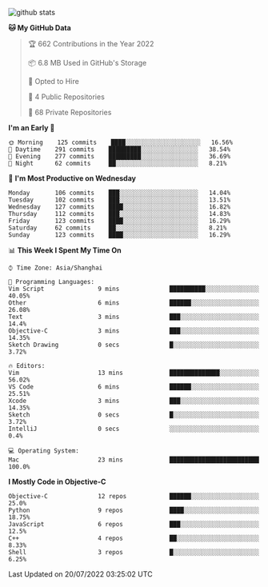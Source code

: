 
![github stats](https://github-readme-stats.vercel.app/api?username=ChesterYue&show_icons=true&count_private=true)

<!-- ![wakatime](https://github-readme-stats.vercel.app/api/wakatime?username=ChesterYue&layout=compact) -->

<!-- ![wakatime](https://github-readme-stats.vercel.app/api/top-langs/?username=ChesterYue&layout=compact) -->

<!--START_SECTION:waka-->
**🐱 My GitHub Data** 

> 🏆 662 Contributions in the Year 2022
 > 
> 📦 6.8 MB Used in GitHub's Storage 
 > 
> 💼 Opted to Hire
 > 
> 📜 4 Public Repositories 
 > 
> 🔑 68 Private Repositories  
 > 
**I'm an Early 🐤** 

```text
🌞 Morning    125 commits    ████░░░░░░░░░░░░░░░░░░░░░   16.56% 
🌆 Daytime    291 commits    █████████░░░░░░░░░░░░░░░░   38.54% 
🌃 Evening    277 commits    █████████░░░░░░░░░░░░░░░░   36.69% 
🌙 Night      62 commits     ██░░░░░░░░░░░░░░░░░░░░░░░   8.21%

```
📅 **I'm Most Productive on Wednesday** 

```text
Monday       106 commits    ███░░░░░░░░░░░░░░░░░░░░░░   14.04% 
Tuesday      102 commits    ███░░░░░░░░░░░░░░░░░░░░░░   13.51% 
Wednesday    127 commits    ████░░░░░░░░░░░░░░░░░░░░░   16.82% 
Thursday     112 commits    ███░░░░░░░░░░░░░░░░░░░░░░   14.83% 
Friday       123 commits    ████░░░░░░░░░░░░░░░░░░░░░   16.29% 
Saturday     62 commits     ██░░░░░░░░░░░░░░░░░░░░░░░   8.21% 
Sunday       123 commits    ████░░░░░░░░░░░░░░░░░░░░░   16.29%

```


📊 **This Week I Spent My Time On** 

```text
⌚︎ Time Zone: Asia/Shanghai

💬 Programming Languages: 
Vim Script               9 mins              ██████████░░░░░░░░░░░░░░░   40.05% 
Other                    6 mins              ██████░░░░░░░░░░░░░░░░░░░   26.08% 
Text                     3 mins              ███░░░░░░░░░░░░░░░░░░░░░░   14.4% 
Objective-C              3 mins              ███░░░░░░░░░░░░░░░░░░░░░░   14.35% 
Sketch Drawing           0 secs              █░░░░░░░░░░░░░░░░░░░░░░░░   3.72%

🔥 Editors: 
Vim                      13 mins             ██████████████░░░░░░░░░░░   56.02% 
VS Code                  6 mins              ██████░░░░░░░░░░░░░░░░░░░   25.51% 
Xcode                    3 mins              ███░░░░░░░░░░░░░░░░░░░░░░   14.35% 
Sketch                   0 secs              █░░░░░░░░░░░░░░░░░░░░░░░░   3.72% 
IntelliJ                 0 secs              ░░░░░░░░░░░░░░░░░░░░░░░░░   0.4%

💻 Operating System: 
Mac                      23 mins             █████████████████████████   100.0%

```

**I Mostly Code in Objective-C** 

```text
Objective-C              12 repos            ██████░░░░░░░░░░░░░░░░░░░   25.0% 
Python                   9 repos             ████░░░░░░░░░░░░░░░░░░░░░   18.75% 
JavaScript               6 repos             ███░░░░░░░░░░░░░░░░░░░░░░   12.5% 
C++                      4 repos             ██░░░░░░░░░░░░░░░░░░░░░░░   8.33% 
Shell                    3 repos             █░░░░░░░░░░░░░░░░░░░░░░░░   6.25%

```



 Last Updated on 20/07/2022 03:25:02 UTC
<!--END_SECTION:waka-->